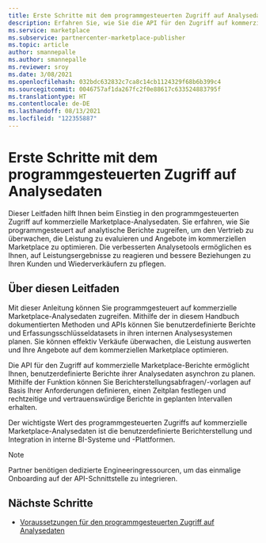 ```yaml
---
title: Erste Schritte mit dem programmgesteuerten Zugriff auf Analysedaten
description: Erfahren Sie, wie Sie die API für den Zugriff auf kommerzielle Marketplace-Analysedaten verwenden.
ms.service: marketplace
ms.subservice: partnercenter-marketplace-publisher
ms.topic: article
author: smannepalle
ms.author: smannepalle
ms.reviewer: sroy
ms.date: 3/08/2021
ms.openlocfilehash: 032bdc632832c7ca8c14cb1124329f68b6b399c4
ms.sourcegitcommit: 0046757af1da267fc2f0e88617c633524883795f
ms.translationtype: HT
ms.contentlocale: de-DE
ms.lasthandoff: 08/13/2021
ms.locfileid: "122355887"
---
```

# <a name="get-started-with-programmatic-access-to-analytics-data"></a>Erste Schritte mit dem programmgesteuerten Zugriff auf Analysedaten

Dieser Leitfaden hilft Ihnen beim Einstieg in den programmgesteuerten Zugriff auf kommerzielle Marketplace-Analysedaten. Sie erfahren, wie Sie programmgesteuert auf analytische Berichte zugreifen, um den Vertrieb zu überwachen, die Leistung zu evaluieren und Angebote im kommerziellen Marketplace zu optimieren. Die verbesserten Analysetools ermöglichen es Ihnen, auf Leistungsergebnisse zu reagieren und bessere Beziehungen zu Ihren Kunden und Wiederverkäufern zu pflegen.

## <a name="about-this-guide"></a>Über diesen Leitfaden

Mit dieser Anleitung können Sie programmgesteuert auf kommerzielle Marketplace-Analysedaten zugreifen. Mithilfe der in diesem Handbuch dokumentierten Methoden und APIs können Sie benutzerdefinierte Berichte und Erfassungsschlüsseldatasets in ihren internen Analysesystemen planen. Sie können effektiv Verkäufe überwachen, die Leistung auswerten und Ihre Angebote auf dem kommerziellen Marketplace optimieren.

Die API für den Zugriff auf kommerzielle Marketplace-Berichte ermöglicht Ihnen, benutzerdefinierte Berichte ihrer Analysedaten asynchron zu planen. Mithilfe der Funktion können Sie Berichterstellungsabfragen/-vorlagen auf Basis Ihrer Anforderungen definieren, einen Zeitplan festlegen und rechtzeitige und vertrauenswürdige Berichte in geplanten Intervallen erhalten.

Der wichtigste Wert des programmgesteuerten Zugriffs auf kommerzielle Marketplace-Analysedaten ist die benutzerdefinierte Berichterstellung und Integration in interne BI-Systeme und -Plattformen.

> [!NOTE]
> Partner benötigen dedizierte Engineeringressourcen, um das einmalige Onboarding auf der API-Schnittstelle zu integrieren.

## <a name="next-steps"></a>Nächste Schritte

- [Voraussetzungen für den programmgesteuerten Zugriff auf Analysedaten](analytics-prerequisites.md)
